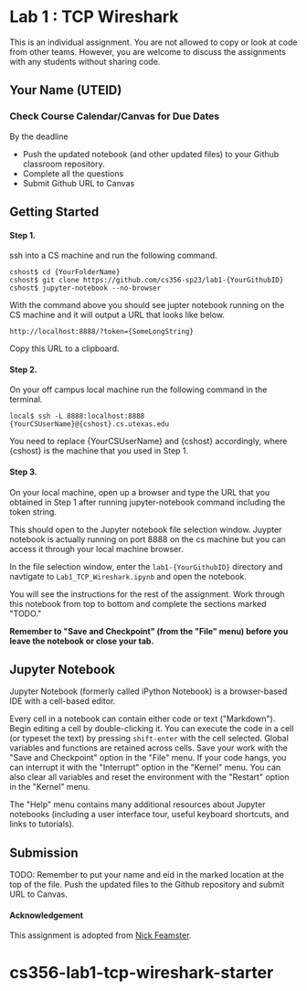 # Lab 1 : TCP Wireshark
  
This is an individual assignment. You are not allowed to copy or look at code from other teams. However,
you are welcome to discuss the assignments with any students without sharing code.

## Your Name (UTEID)


### Check Course Calendar/Canvas for Due Dates
By the deadline
* Push the updated notebook (and other updated files) to your Github classroom repository.
* Complete all the questions
* Submit Github URL to Canvas

## Getting Started

#### Step 1.
ssh into a CS machine and run the following command.
```
cshost$ cd {YourFolderName}
cshost$ git clone https://github.com/cs356-sp23/lab1-{YourGithubID}
cshost$ jupyter-notebook --no-browser
```
With the command above you should see jupter notebook running on the CS machine and it will output a URL that looks like below.
```
http://localhost:8888/?token={SomeLongString}
```
Copy this URL to a clipboard. 

#### Step 2.
On your off campus local machine run the following command in the terminal.
```
local$ ssh -L 8888:localhost:8888 {YourCSUserName}@{cshost}.cs.utexas.edu
```
You need to replace {YourCSUserName} and {cshost} accordingly, where {cshost} is the machine that you used in Step 1. 

#### Step 3.
On your local machine, open up a browser and type the URL that you obtained in Step 1 after running jupyter-notebook command including the token string.

This should open to the Jupyter notebook file selection window.  Juypter notebook is actually running on port
8888 on the cs machine but you can access it through your local machine browser.

In the file selection window, enter the `lab1-{YourGithubID}` directory and 
navtigate to `Lab1_TCP_Wireshark.ipynb` and open the notebook. 

You will see the instructions for the rest of the assignment.  Work through this notebook from top to bottom and complete the sections marked "TODO."

**Remember to "Save and Checkpoint" (from the "File" menu) before you leave the
notebook or close your tab.**  

## Jupyter Notebook

Jupyter Notebook (formerly called iPython Notebook) is a browser-based IDE with
a cell-based editor.

Every cell in a notebook can contain either code or text ("Markdown"). Begin
editing a cell by double-clicking it. You can execute the code in a cell (or
typeset the text) by pressing `shift-enter` with the cell selected.  Global
variables and functions are retained across cells. Save your work with the
"Save and Checkpoint" option in the "File" menu. If your code hangs, you can
interrupt it with the "Interrupt" option in the "Kernel" menu.  You can also
clear all variables and reset the environment with the "Restart" option in the
"Kernel" menu.

The "Help" menu contains many additional resources about Jupyter notebooks
(including a user interface tour, useful keyboard shortcuts, and links to
tutorials).

## Submission

TODO: Remember to put your name and eid in the marked location at the top of the
file. Push the updated files to the Github repository and submit URL to Canvas.

#### Acknowledgement
This assignment is adopted from [Nick Feamster](https://computernetworksbook.com/resources.html).


# cs356-lab1-tcp-wireshark-starter
